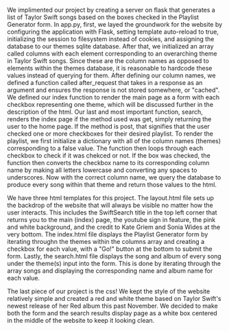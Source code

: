 We implimented our project by creating a server on flask that generates a list of Taylor Swift songs based on the boxes checked in the Playlist Generator form. In app.py, first, we layed the groundwork for the website by configuring the application with Flask, setting template auto-reload to true, initializing the session to filesystem instead of cookies, and assigning the database to our themes sqlite database. After that, we initialized an array called columns with each element corresponding to an overarching theme in Taylor Swift songs. Since these are the column names as opposed to elements within the themes database, it is reasonable to hardcode these values instead of querying for them. After defining our column names, we defined a function called after_request that takes in a response as an argument and ensures the response is not stored somewhere, or "cached". We defined our index function to render the main page as a form with each checkbox representing one theme, which will be discussed further in the description of the html. Our last and most important function, search, renders the index page if the method used was get, simply returning the user to the home page. If the method is post, that signifies that the user checked one or more checkboxes for their desired playlist. To render the playlist, we first initialize a dictionary with all of the column names (themes) corresponding to a false value. The function then loops through each checkbox to check if it was chekced or not. If the box was checked, the function then converts the checkbox name to its corresponding column name by making all letters lowercase and converting any spaces to underscores. Now with the correct column name, we query the database to produce every song within that theme and return those values to the html. 

We have three html templates for this project. The layout.html file sets up the backdrop of the website that will always be visible no matter how the user interacts. This includes the SwiftSearch title in the top left corner that returns you to the main (index) page, the youtube sign in feature, the pink and white background, and the credit to Kate Griem and Sonia Wides at the very bottom. The index.html file displays the Playlist Generator form by iterating throughn the themes within the columns array and creating a checkbox for each value, with a "Go!" button at the bottom to submit the form. Lastly, the search.html file displays the song and album of every song under the theme(s) input into the form. This is done by iterating through the array songs and displaying the corresponding name and album name for each value. 

The last piece of our project is the css! We kept the style of the website relatively simple and created a red and white theme based on Taylor Swift's newest release of her Red album this past November. We decided to make both the form and the search results display page as a white box centered in the middle of the website to keep it looking clean. 
